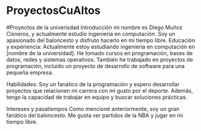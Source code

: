 # ProyectosCuAltos
#Proyectos de la univerisdad
Introducción mi nombre es Diego Muñoz Cisneros, y actualmente estudio ingeniería en computación. Soy un apasionado del baloncesto y disfruto hacerlo en mi tiempo libre.
Educación y experiencia: Actualmente estoy estudiando ingeniería en computación en [nombre de la universidad]. He tomado cursos en programación, bases de datos, redes y sistemas operativos. También he trabajado en proyectos de programación, incluido un proyecto de desarrollo de software para una pequeña empresa.

Habilidades: Soy un fanático de la programación y espero desarrollar proyectos que relacionen mi carrera con mi gusto por el deporte. Además, tengo la capacidad de trabajar en equipo y buscar soluciones prácticas.

Intereses y pasatiempos Como mencioné anteriormente, soy un gran fanático del baloncesto. Me gusta ver partidos de la NBA y jugar en mi tiempo libre.

